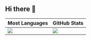 ## Hi there 👋

|Most Languages|GitHub Stats|
|--------------|------------|
|![](https://github-readme-stats.vercel.app/api/top-langs/?username=HelloWorld-Welcome&layout=compact&langs_count=8&count_private=true&theme=dark)|![](https://github-readme-stats.vercel.app/api?username=HelloWorld-Welcome&hide=stars,contribs&count_private=true)|

<!--
**HelloWorld-Welcome/HelloWorld-Welcome** is a ✨ _special_ ✨ repository because its `README.md` (this file) appears on your GitHub profile.

Here are some ideas to get you started:

- 🔭 I’m currently working on ...
- 🌱 I’m currently learning ...
- 👯 I’m looking to collaborate on ...
- 🤔 I’m looking for help with ...
- 💬 Ask me about ...
- 📫 How to reach me: ...
- 😄 Pronouns: ...
- ⚡ Fun fact: ...
-->
